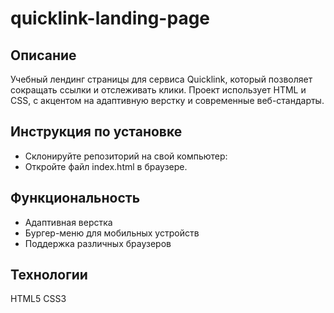 # quicklink-landing-page

## Описание

Учебный лендинг страницы для сервиса Quicklink, который позволяет сокращать ссылки и отслеживать клики. Проект использует HTML и CSS, с акцентом на адаптивную верстку и современные веб-стандарты.

## Инструкция по установке

-   Склонируйте репозиторий на свой компьютер:
-   Откройте файл index.html в браузере.

## Функциональность

+ Адаптивная верстка
+ Бургер-меню для мобильных устройств
+ Поддержка различных браузеров

## Технологии

HTML5
CSS3
